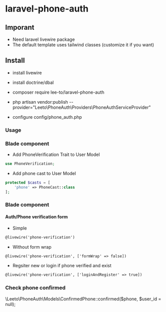 # laravel-phone-auth

## Imporant
- Need laravel livewire package
- The default template uses tailwind classes (customize it if you want)

## Install

- install livewire

- install doctrine/dbal
  
- composer require lee-to/laravel-phone-auth

- php artisan vendor:publish --provider="Leeto\PhoneAuth\Providers\PhoneAuthServiceProvider"

- configure config/phone_auth.php

### Usage

### Blade component

- Add PhoneVerification Trait to User Model

``` php
use PhoneVerification;
```

- Add phone cast to User Model

``` php
protected $casts = [
    'phone' => PhoneCast::class
];
```

### Blade component
#### Auth/Phone verification form

- Simple
``` html
@livewire('phone-verification')
```

- Without form wrap

``` html
@livewire('phone-verification', ['formWrap' => false])
```

- Regsiter new or login if phone verified and exist

``` html
@livewire('phone-verification', ['loginAndRegister' => true])
```

### Check phone confirmed

\Leeto\PhoneAuth\Models\ConfirmedPhone::confirmed($phone, $user_id = null);


